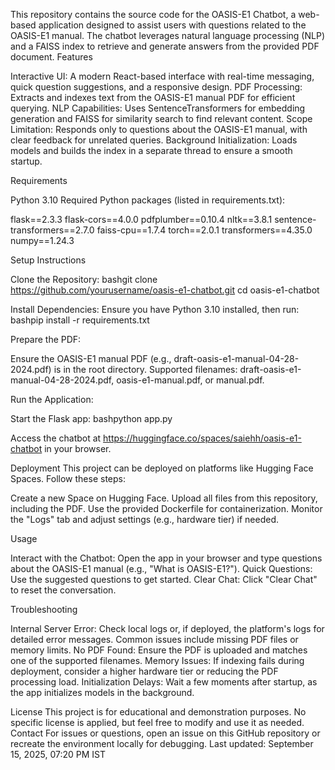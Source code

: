 This repository contains the source code for the OASIS-E1 Chatbot, a web-based application designed to assist users with questions related to the OASIS-E1 manual. The chatbot leverages natural language processing (NLP) and a FAISS index to retrieve and generate answers from the provided PDF document.
Features

Interactive UI: A modern React-based interface with real-time messaging, quick question suggestions, and a responsive design.
PDF Processing: Extracts and indexes text from the OASIS-E1 manual PDF for efficient querying.
NLP Capabilities: Uses SentenceTransformers for embedding generation and FAISS for similarity search to find relevant content.
Scope Limitation: Responds only to questions about the OASIS-E1 manual, with clear feedback for unrelated queries.
Background Initialization: Loads models and builds the index in a separate thread to ensure a smooth startup.

Requirements

Python 3.10
Required Python packages (listed in requirements.txt):

flask==2.3.3
flask-cors==4.0.0
pdfplumber==0.10.4
nltk==3.8.1
sentence-transformers==2.7.0
faiss-cpu==1.7.4
torch==2.0.1
transformers==4.35.0
numpy==1.24.3



Setup Instructions

Clone the Repository:
bashgit clone https://github.com/yourusername/oasis-e1-chatbot.git
cd oasis-e1-chatbot

Install Dependencies:
Ensure you have Python 3.10 installed, then run:
bashpip install -r requirements.txt

Prepare the PDF:

Ensure the OASIS-E1 manual PDF (e.g., draft-oasis-e1-manual-04-28-2024.pdf) is in the root directory.
Supported filenames: draft-oasis-e1-manual-04-28-2024.pdf, oasis-e1-manual.pdf, or manual.pdf.


Run the Application:

Start the Flask app:
bashpython app.py

Access the chatbot at https://huggingface.co/spaces/saiehh/oasis-e1-chatbot in your browser.



Deployment
This project can be deployed on platforms like Hugging Face Spaces. Follow these steps:

Create a new Space on Hugging Face.
Upload all files from this repository, including the PDF.
Use the provided Dockerfile for containerization.
Monitor the "Logs" tab and adjust settings (e.g., hardware tier) if needed.

Usage

Interact with the Chatbot: Open the app in your browser and type questions about the OASIS-E1 manual (e.g., "What is OASIS-E1?").
Quick Questions: Use the suggested questions to get started.
Clear Chat: Click "Clear Chat" to reset the conversation.

Troubleshooting

Internal Server Error: Check local logs or, if deployed, the platform's logs for detailed error messages. Common issues include missing PDF files or memory limits.
No PDF Found: Ensure the PDF is uploaded and matches one of the supported filenames.
Memory Issues: If indexing fails during deployment, consider a higher hardware tier or reducing the PDF processing load.
Initialization Delays: Wait a few moments after startup, as the app initializes models in the background.

License
This project is for educational and demonstration purposes. No specific license is applied, but feel free to modify and use it as needed.
Contact
For issues or questions, open an issue on this GitHub repository or recreate the environment locally for debugging.
Last updated: September 15, 2025, 07:20 PM IST

